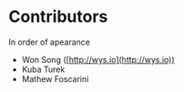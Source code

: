 Contributors
============

In order of apearance

- Won Song ([http://wys.io](http://wys.io))
- Kuba Turek
- Mathew Foscarini
